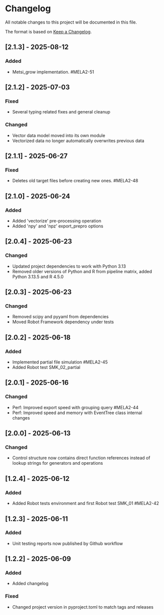 # Changelog

All notable changes to this project will be documented in this file.

The format is based on [Keep a Changelog](https://keepachangelog.com/en/1.1.0/).

## [2.1.3] - 2025-08-12

### Added

- Metsi_grow implementation. #MELA2-51

## [2.1.2] - 2025-07-03

### Fixed

- Several typing related fixes and general cleanup

### Changed

- Vector data model moved into its own module
- Vectorized data no longer automatically overwrites previous data

## [2.1.1] - 2025-06-27

### Fixed

- Deletes old target files before creating new ones. #MELA2-48

## [2.1.0] - 2025-06-24

### Added

- Added 'vectorize' pre-processing operation
- Added 'npy' and 'npz' export_prepro options

## [2.0.4] - 2025-06-23

### Changed

- Updated project dependencies to work with Python 3.13
- Removed older versions of Python and R from pipeline matrix, added Python 3.13.5 and R 4.5.0

## [2.0.3] - 2025-06-23

### Changed

- Removed scipy and pyyaml from dependencies
- Moved Robot Framework dependency under tests

## [2.0.2] - 2025-06-18

### Added

- Implemented partial file simulation #MELA2-45
- Added Robot test SMK_02_partial 

## [2.0.1] - 2025-06-16

### Changed

- Perf: Improved export speed with grouping query #MELA2-44
- Perf: Improved speed and memory with EventTree class internal changes

## [2.0.0] - 2025-06-13

### Changed

- Control structure now contains direct function references instead of lookup strings for generators and operations

## [1.2.4] - 2025-06-12

### Added

- Added Robot tests environment and first Robot test SMK_01 #MELA2-42

## [1.2.3] - 2025-06-11

### Added

- Unit testing reports now published by Github workflow

## [1.2.2] - 2025-06-09

### Added

- Added changelog

### Fixed

- Changed project version in pyproject.toml to match tags and releases
